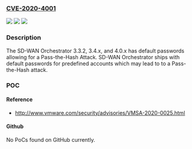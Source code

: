 ### [CVE-2020-4001](https://cve.mitre.org/cgi-bin/cvename.cgi?name=CVE-2020-4001)
![](https://img.shields.io/static/v1?label=Product&message=VMware%20SD-WAN%20Orchestrator&color=blue)
![](https://img.shields.io/static/v1?label=Version&message=n%2Fa&color=blue)
![](https://img.shields.io/static/v1?label=Vulnerability&message=Heap%20buffer-overflow%20vulnerability&color=brighgreen)

### Description

The SD-WAN Orchestrator 3.3.2, 3.4.x, and 4.0.x has default passwords allowing for a Pass-the-Hash Attack. SD-WAN Orchestrator ships with default passwords for predefined accounts which may lead to to a Pass-the-Hash attack.

### POC

#### Reference
- http://www.vmware.com/security/advisories/VMSA-2020-0025.html

#### Github
No PoCs found on GitHub currently.

